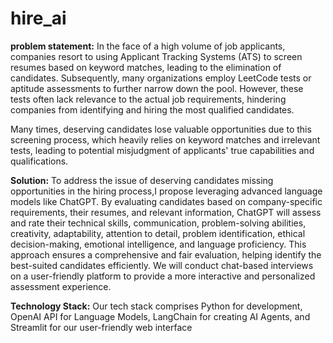 # hire_ai
**problem statement:** In the face of a high volume of job applicants, companies resort to using Applicant Tracking Systems (ATS) to screen resumes based on keyword matches, leading to the elimination of candidates. Subsequently, many organizations employ LeetCode tests or aptitude assessments to further narrow down the pool. However, these tests often lack relevance to the actual job requirements, hindering companies from identifying and hiring the most qualified candidates.

Many times, deserving candidates lose valuable opportunities due to this screening process, which heavily relies on keyword matches and irrelevant tests, leading to potential misjudgment of applicants' true capabilities and qualifications.


**Solution:** To address the issue of deserving candidates missing opportunities in the hiring process,I propose leveraging advanced language models like ChatGPT. By evaluating candidates based on company-specific requirements, their resumes, and relevant information, ChatGPT will assess and rate their technical skills, communication, problem-solving abilities, creativity, adaptability, attention to detail, problem identification, ethical decision-making, emotional intelligence, and language proficiency. This approach ensures a comprehensive and fair evaluation, helping identify the best-suited candidates efficiently. We will conduct chat-based interviews on a user-friendly platform to provide a more interactive and personalized assessment experience.


**Technology Stack:** Our tech stack comprises Python for development, OpenAI API for Language Models, LangChain for creating AI Agents, and Streamlit for our user-friendly web interface

